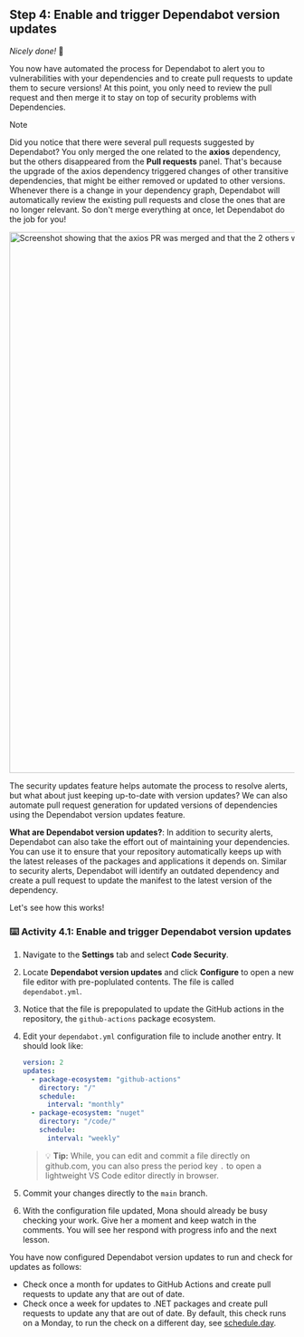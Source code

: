 ## Step 4: Enable and trigger Dependabot version updates

_Nicely done!_ :partying_face:

You now have automated the process for Dependabot to alert you to vulnerabilities with your dependencies and to create pull requests to update them to secure versions! At this point, you only need to review the pull request and then merge it to stay on top of security problems with Dependencies.

> [!NOTE]  
> Did you notice that there were several pull requests suggested by Dependabot? You only merged the one related to the **axios** dependency, but the others disappeared from the **Pull requests** panel. That's because the upgrade of the axios dependency triggered changes of other transitive dependencies, that might be either removed or updated to other versions. Whenever there is a change in your dependency graph, Dependabot will automatically review the existing pull requests and close the ones that are no longer relevant. So don't merge everything at once, let Dependabot do the job for you! 
<img width="955" alt="Screenshot showing that the axios PR was merged and that the 2 others were closed" src="https://github.com/user-attachments/assets/6c97f90b-c6e2-4865-b1eb-dd7053383f07" />


The security updates feature helps automate the process to resolve alerts, but what about just keeping up-to-date with version updates? We can also automate pull request generation for updated versions of dependencies using the Dependabot version updates feature.

**What are Dependabot version updates?**: In addition to security alerts, Dependabot can also take the effort out of maintaining your dependencies. You can use it to ensure that your repository automatically keeps up with the latest releases of the packages and applications it depends on. Similar to security alerts, Dependabot will identify an outdated dependency and create a pull request to update the manifest to the latest version of the dependency.

Let's see how this works!

### :keyboard: Activity 4.1: Enable and trigger Dependabot version updates

1. Navigate to the **Settings** tab and select **Code Security**.
1. Locate **Dependabot version updates** and click **Configure** to open a new file editor with pre-poplulated contents. The file is called `dependabot.yml`.
1. Notice that the file is prepopulated to update the GitHub actions in the repository, the `github-actions` package ecosystem.
1. Edit your `dependabot.yml` configuration file to include another entry. It should look like:

   ```yaml
   version: 2
   updates:
     - package-ecosystem: "github-actions"
       directory: "/"
       schedule:
         interval: "monthly"
     - package-ecosystem: "nuget"
       directory: "/code/"
       schedule:
         interval: "weekly"
   ```
  
   > 💡 **Tip:** While, you can edit and commit a file directly on github.com, you can also press the period key `.` to open a lightweight VS Code editor directly in browser.

1. Commit your changes directly to the `main` branch.
1. With the configuration file updated, Mona should already be busy checking your work. Give her a moment and keep watch in the comments. You will see her respond with progress info and the next lesson.

You have now configured Dependabot version updates to run and check for updates as follows:

- Check once a month for updates to GitHub Actions and create pull requests to update any that are out of date.
- Check once a week for updates to .NET packages and create pull requests to update any that are out of date. By default, this check runs on a Monday, to run the check on a different day, see [schedule.day](https://docs.github.com/en/code-security/dependabot/dependabot-version-updates/configuration-options-for-the-dependabot.yml-file#scheduleday).

